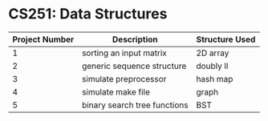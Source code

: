**CS251: Data Structures**
=====
| Project Number | Description | Structure Used |
| --- | --- | --- |
| 1 | sorting an input matrix | 2D array |
| 2 | generic sequence structure | doubly ll |
| 3 | simulate preprocessor | hash map |
| 4 | simulate make file | graph |
| 5 | binary search tree functions | BST |
